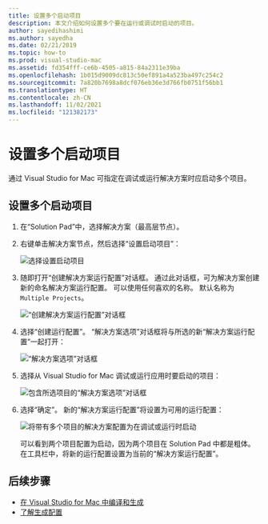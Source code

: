 ```yaml
---
title: 设置多个启动项目
description: 本文介绍如何设置多个要在运行或调试时启动的项目。
author: sayedihashimi
ms.author: sayedha
ms.date: 02/21/2019
ms.topic: how-to
ms.prod: visual-studio-mac
ms.assetid: fd354fff-ce6b-4505-a815-84a2311e39ba
ms.openlocfilehash: 1b015d9009dc813c50ef891a4a523ba497c254c2
ms.sourcegitcommit: 7a820b7698a8dcf076eb36e3d766fb0751f56bb1
ms.translationtype: HT
ms.contentlocale: zh-CN
ms.lasthandoff: 11/02/2021
ms.locfileid: "121382173"
---
```

# <a name="set-multiple-startup-projects"></a>设置多个启动项目

通过 Visual Studio for Mac 可指定在调试或运行解决方案时应启动多个项目。

## <a name="to-set-multiple-startup-projects"></a>设置多个启动项目

1. 在“Solution Pad”中，选择解决方案（最高层节点）。

2. 右键单击解决方案节点，然后选择“设置启动项目”：

   ![选择设置启动项目](media/startup-proj-ctx-menu.png)

3. 随即打开“创建解决方案运行配置”对话框。 通过此对话框，可为解决方案创建新的命名解决方案运行配置。 可以使用任何喜欢的名称。 默认名称为 `Multiple Projects`。

   ![“创建解决方案运行配置”对话框](media/create-sln-run-config.png)

4. 选择“创建运行配置”。 “解决方案选项”对话框将与所选的新“解决方案运行配置”一起打开：

   ![“解决方案选项”对话框](media/sln-options-run-config-multi-projects.png)

5. 选择从 Visual Studio for Mac 调试或运行应用时要启动的项目：

   ![包含所选项目的“解决方案选项”对话框](media/sln-options-run-config-multi-projects-configured.png)

6. 选择“确定”。 新的“解决方案运行配置”将设置为可用的运行配置：

   ![将带有多个项目的解决方案配置为在调试或运行时启动](media/startup-project-configured.png)

   可以看到两个项目配置为启动，因为两个项目在 Solution Pad 中都是粗体。 在工具栏中，将新的运行配置设置为当前的“解决方案运行配置”。

## <a name="next-steps"></a>后续步骤

- [在 Visual Studio for Mac 中编译和生成](compiling-and-building.md)
- [了解生成配置](configurations.md)
